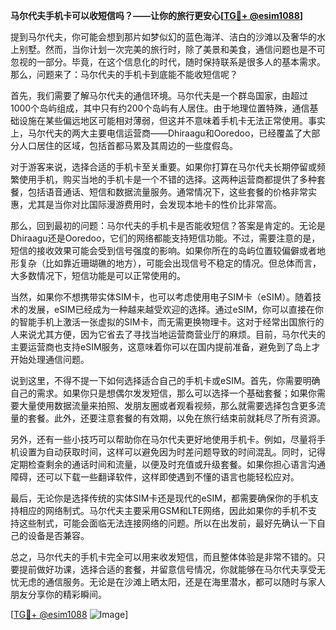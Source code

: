 **马尔代夫手机卡可以收短信吗？——让你的旅行更安心[[TG💪+ @esim1088](https://t.me/s/esim1088)]**

提到马尔代夫，你可能会想到那片如梦似幻的蓝色海洋、洁白的沙滩以及奢华的水上别墅。然而，当你计划一次完美的旅行时，除了美景和美食，通信问题也是不可忽视的一部分。毕竟，在这个信息化的时代，随时保持联系是很多人的基本需求。那么，问题来了：马尔代夫的手机卡到底能不能收短信呢？

首先，我们需要了解马尔代夫的通信环境。马尔代夫是一个群岛国家，由超过1000个岛屿组成，其中只有约200个岛屿有人居住。由于地理位置特殊，通信基础设施在某些偏远地区可能相对薄弱，但这并不意味着手机卡无法正常使用。事实上，马尔代夫的两大主要电信运营商——Dhiraagu和Ooredoo，已经覆盖了大部分人口居住的区域，包括首都马累及其周边的一些度假岛。

对于游客来说，选择合适的手机卡至关重要。如果你打算在马尔代夫长期停留或频繁使用手机，购买当地的手机卡是一个不错的选择。这两种运营商都提供了多种套餐，包括语音通话、短信和数据流量服务。通常情况下，这些套餐的价格非常实惠，尤其是当你对比国际漫游费用时，会发现本地卡的性价比非常高。

那么，回到最初的问题：马尔代夫的手机卡是否能收短信？答案是肯定的。无论是Dhiraagu还是Ooredoo，它们的网络都能支持短信功能。不过，需要注意的是，短信的接收效果可能会受到信号强度的影响。如果你所在的岛屿位置较偏僻或者地形复杂（比如靠近珊瑚礁的地方），可能会出现信号不稳定的情况。但总体而言，大多数情况下，短信功能是可以正常使用的。

当然，如果你不想携带实体SIM卡，也可以考虑使用电子SIM卡（eSIM）。随着技术的发展，eSIM已经成为一种越来越受欢迎的选择。通过eSIM，你可以直接在你的智能手机上激活一张虚拟的SIM卡，而无需更换物理卡。这对于经常出国旅行的人来说尤其方便，因为它省去了寻找当地运营商营业厅的麻烦。目前，马尔代夫的主要运营商也支持eSIM服务，这意味着你可以在国内提前准备，避免到了岛上才开始处理通信问题。

说到这里，不得不提一下如何选择适合自己的手机卡或eSIM。首先，你需要明确自己的需求。如果你只是想偶尔发发短信，那么可以选择一个基础套餐；如果你需要大量使用数据流量来拍照、发朋友圈或者观看视频，那么就需要选择包含更多流量的套餐。此外，还要注意套餐的有效期，以免在旅行结束前就耗尽了所有资源。

另外，还有一些小技巧可以帮助你在马尔代夫更好地使用手机卡。例如，尽量将手机设置为自动获取时间，这样可以避免因为时差问题导致的时间混乱。同时，记得定期检查剩余的通话时间和流量，以便及时充值或升级套餐。如果你担心语言沟通障碍，还可以下载一些翻译软件，这样即使遇到不懂的语言也能轻松应对。

最后，无论你是选择传统的实体SIM卡还是现代的eSIM，都需要确保你的手机支持相应的网络制式。马尔代夫主要采用GSM和LTE网络，因此如果你的手机不支持这些制式，可能会面临无法连接网络的问题。所以在出发前，最好先确认一下自己的设备是否兼容。

总之，马尔代夫的手机卡完全可以用来收发短信，而且整体体验是非常不错的。只要提前做好功课，选择合适的套餐，并留意信号情况，你就能够在马尔代夫享受无忧无虑的通信服务。无论是在沙滩上晒太阳，还是在海里潜水，都可以随时与家人朋友分享你的精彩瞬间。

[[TG💪+ @esim1088](https://t.me/s/esim1088) ![Image](https://i.postimg.cc/4NQfJmqS/Snipaste-2025-05-13-00-14-12.png)]